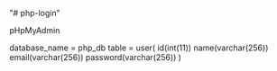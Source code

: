 "# php-login" 

pHpMyAdmin

database_name = php_db
table = user(
    id(int(11))
    name(varchar(256))
    email(varchar(256))
    password(varchar(256))
)